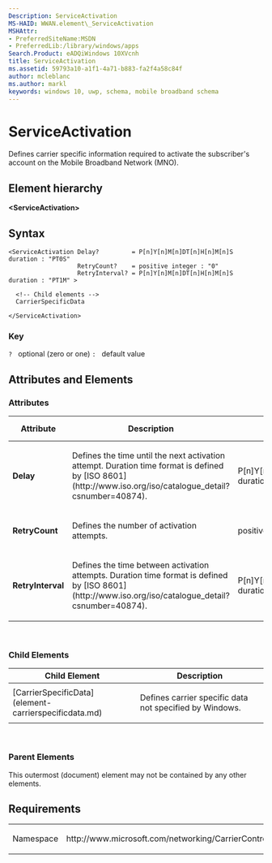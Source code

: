 ```yaml
---
Description: ServiceActivation
MS-HAID: WWAN.element\_ServiceActivation
MSHAttr:
- PreferredSiteName:MSDN
- PreferredLib:/library/windows/apps
Search.Product: eADQiWindows 10XVcnh
title: ServiceActivation
ms.assetid: 59793a10-a1f1-4a71-b883-fa2f4a58c84f
author: mcleblanc
ms.author: markl
keywords: windows 10, uwp, schema, mobile broadband schema
---
```


# ServiceActivation


Defines carrier specific information required to activate the subscriber's account on the Mobile Broadband Network (MNO).

## Element hierarchy

**&lt;ServiceActivation&gt;**

## Syntax

``` syntax
<ServiceActivation Delay?         = P[n]Y[n]M[n]DT[n]H[n]M[n]S duration : "PT0S"
                   RetryCount?    = positive integer : "0"
                   RetryInterval? = P[n]Y[n]M[n]DT[n]H[n]M[n]S duration : "PT1M" >

  <!-- Child elements -->
  CarrierSpecificData

</ServiceActivation>
```

### Key

`?`   optional (zero or one)
`:`   default value
## Attributes and Elements


### Attributes

<table>
<colgroup>
<col width="20%" />
<col width="20%" />
<col width="20%" />
<col width="20%" />
<col width="20%" />
</colgroup>
<thead>
<tr class="header">
<th>Attribute</th>
<th>Description</th>
<th>Data type</th>
<th>Required</th>
<th>Default value</th>
</tr>
</thead>
<tbody>
<tr class="odd">
<td><strong>Delay</strong></td>
<td><p>Defines the time until the next activation attempt. Duration time format is defined by [ISO 8601](http://www.iso.org/iso/catalogue_detail?csnumber=40874).</p></td>
<td>P[n]Y[n]M[n]DT[n]H[n]M[n]S duration</td>
<td>No</td>
<td>PT0S</td>
</tr>
<tr class="even">
<td><strong>RetryCount</strong></td>
<td><p>Defines the number of activation attempts.</p></td>
<td>positive integer</td>
<td>No</td>
<td>0</td>
</tr>
<tr class="odd">
<td><strong>RetryInterval</strong></td>
<td><p>Defines the time between activation attempts. Duration time format is defined by [ISO 8601](http://www.iso.org/iso/catalogue_detail?csnumber=40874).</p></td>
<td>P[n]Y[n]M[n]DT[n]H[n]M[n]S duration</td>
<td>No</td>
<td>PT1M</td>
</tr>
</tbody>
</table>

 

### Child Elements

<table>
<colgroup>
<col width="50%" />
<col width="50%" />
</colgroup>
<thead>
<tr class="header">
<th>Child Element</th>
<th>Description</th>
</tr>
</thead>
<tbody>
<tr class="odd">
<td>[CarrierSpecificData](element-carrierspecificdata.md)</td>
<td><p>Defines carrier specific data not specified by Windows.</p></td>
</tr>
</tbody>
</table>

 

### Parent Elements

This outermost (document) element may not be contained by any other elements.

## Requirements

<table>
<colgroup>
<col width="50%" />
<col width="50%" />
</colgroup>
<tbody>
<tr class="odd">
<td><p>Namespace</p></td>
<td><p>http://www.microsoft.com/networking/CarrierControl/WWAN/v1</p></td>
</tr>
</tbody>
</table>

 

 



